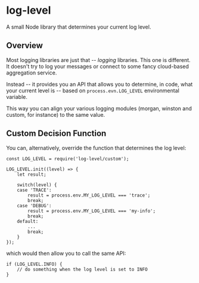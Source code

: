 # log-level

A small Node library that determines your current log level.

## Overview

Most logging libraries are just that -- _logging_ libraries. This one is different. It doesn't try to log your messages or connect to some fancy cloud-based aggregation service.

Instead -- it provides you an API that allows you to determine, in code, what your current level is -- based on `process.evn.LOG_LEVEL` environmental variable.

This way you can align your various logging modules (morgan, winston and custom, for instance) to the same value.

## Custom Decision Function

You can, alternatively, override the function that determines the log level:

```
const LOG_LEVEL = require('log-level/custom');

LOG_LEVEL.init((level) => {
    let result;
    
    switch(level) {
    case 'TRACE':
        result = process.env.MY_LOG_LEVEL === 'trace';
        break;
    case 'DEBUG':
        result = process.env.MY_LOG_LEVEL === 'my-info';
        break;
    default:
        ...
        break;
    }
});
```

which would then allow you to call the same API:

```
if (LOG_LEVEL.INFO) {
    // do something when the log level is set to INFO
}
```
